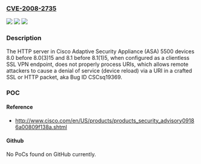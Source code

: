 ### [CVE-2008-2735](https://cve.mitre.org/cgi-bin/cvename.cgi?name=CVE-2008-2735)
![](https://img.shields.io/static/v1?label=Product&message=n%2Fa&color=blue)
![](https://img.shields.io/static/v1?label=Version&message=n%2Fa&color=blue)
![](https://img.shields.io/static/v1?label=Vulnerability&message=n%2Fa&color=brighgreen)

### Description

The HTTP server in Cisco Adaptive Security Appliance (ASA) 5500 devices 8.0 before 8.0(3)15 and 8.1 before 8.1(1)5, when configured as a clientless SSL VPN endpoint, does not properly process URIs, which allows remote attackers to cause a denial of service (device reload) via a URI in a crafted SSL or HTTP packet, aka Bug ID CSCsq19369.

### POC

#### Reference
- http://www.cisco.com/en/US/products/products_security_advisory09186a00809f138a.shtml

#### Github
No PoCs found on GitHub currently.

